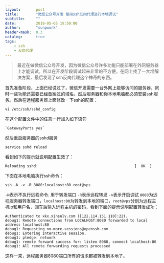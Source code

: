```yaml
---
layout:       post
title:        "微信公众号开发 使用ssh反向代理进行本地调试"
subtitle:     ""
date:         2018-05-05 19:50:00
author:       "sunpwork"
header-mask:  0.3
catalog:      true
tags:
    - ssh
    - 反向代理
---
```


>最近在做微信公众号开发，因为微信公众号许多功能只能部署在外网服务器上才能调试，所以在开发阶段调试起来非常的不方便，在网上找了一大堆解决方案，最后发现了ssh反向代理这个神奇的东西。

首先准备阶段，上面已经说过了，微信开发需要一台外网上能够访问的服务器，同时一些功能还需要已经备案过的域名，然后服务器和你本地电脑都必须安装ssh服务。然后在远程服务器上面修改一下ssh的配置：
```
vi /etc/ssh/sshd_config
```

在这个配置文件中的任意一行加入如下语句
```
`GatewayPorts yes`
```
然后重启服务器的sshd服务
```
service sshd reload
```
看到如下的提示就说明配置生效了：
```
Reloading sshd:                                            [  OK  ]
```

下面在本地电脑执行ssh命令：
```
ssh -N -v -R 8080:localhost:80 root@vps
```

`-N`表示不执行远程命令. 用于转发端口 `-R`表示远程转发 `-v`表示开启调试 `8080`为远程服务器转发端口，`localhost:80`为转发到本地的端口，`root@vps`分别为远程主机ip和用户名，回车后输入远程主机的密码，看到下面的提示说明配置转发成功：
```
Authenticated to xkx.xinsulv.com ([122.114.151.110]:22).
debug1: Remote connections from LOCALHOST:8080 forwarded to local address localhost:80
debug1: Requesting no-more-sessions@openssh.com
debug1: Entering interactive session.
debug1: pledge: network
debug1: remote forward success for: listen 8080, connect localhost:80
debug1: All remote forwarding requests processed
```

这样一来，远程服务器8080端口所有的请求都被转发到本地了。